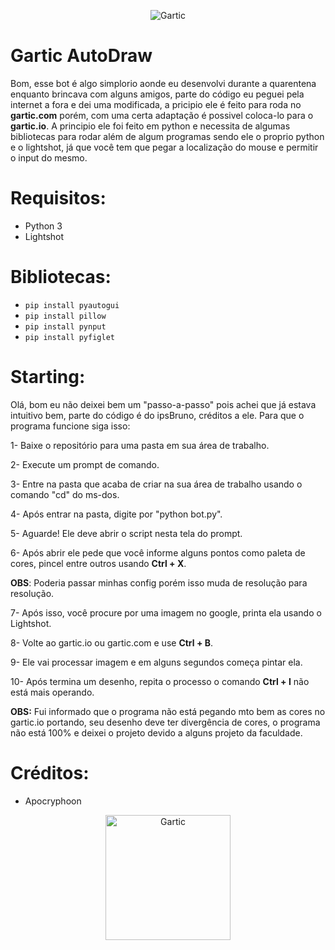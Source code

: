 <p align="center">
  <img src="https://user-images.githubusercontent.com/32386767/89684666-4a07a180-d8d1-11ea-8dd0-fe94ea9eb94e.png" alt="Gartic"/>
</p>
                                                         
# Gartic AutoDraw

Bom, esse bot é algo simplorio aonde eu desenvolvi durante a quarentena enquanto brincava com alguns amigos, parte do código eu peguei pela internet a fora e dei uma modificada, a pricipio ele é feito para roda no **gartic.com** porém, com uma certa adaptação é possivel coloca-lo para o **gartic.io**. A principio ele foi feito em python e necessita de algumas bibliotecas para rodar além de algum programas sendo ele o proprio python e o lightshot, já que você tem que pegar a localização do mouse e permitir o input do mesmo.

# Requisitos:
- Python 3
- Lightshot

# Bibliotecas:
- ```pip install pyautogui```
- ```pip install pillow```
- ```pip install pynput```
- ```pip install pyfiglet```

# Starting:

Olá, bom eu não deixei bem um "passo-a-passo" pois achei que já estava intuitivo bem, parte do código é do ipsBruno, créditos a ele. Para que o programa funcione siga isso:

1- Baixe o repositório para uma pasta em sua área de trabalho.

2- Execute um prompt de comando.

3- Entre na pasta que acaba de criar na sua área de trabalho usando o comando "cd" do ms-dos.

4- Após entrar na pasta, digite por "python bot.py".

5- Aguarde! Ele deve abrir o script nesta tela do prompt.

6- Após abrir ele pede que você informe alguns pontos como paleta de cores, pincel entre outros usando **Ctrl + X**.


**OBS**: Poderia passar minhas config porém isso muda de resolução para resolução.

7- Após isso, você procure por uma imagem no google, printa ela usando o Lightshot.

8- Volte ao gartic.io ou gartic.com e use **Ctrl + B**.

9- Ele vai processar imagem e em alguns segundos começa pintar ela.

10- Após termina um desenho, repita o processo o comando **Ctrl + I** não está mais operando.


**OBS:** Fui informado que o programa não está pegando mto bem as cores no gartic.io portando, seu desenho deve ter divergência de cores, o programa não está 100% e deixei o projeto devido a alguns projeto da faculdade.

# Créditos:
- Apocryphoon

<p align="center">
  <img src="https://user-images.githubusercontent.com/32386767/89966197-f5dc2480-dc24-11ea-95b8-da001f6142eb.png" alt="Gartic" height="200" width="200"/>
</p>
